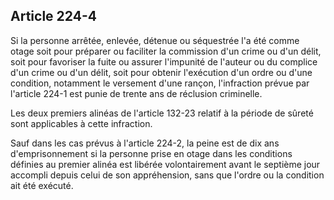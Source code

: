 Article 224-4
----
Si la personne arrêtée, enlevée, détenue ou séquestrée l'a été comme otage soit
pour préparer ou faciliter la commission d'un crime ou d'un délit, soit pour
favoriser la fuite ou assurer l'impunité de l'auteur ou du complice d'un crime
ou d'un délit, soit pour obtenir l'exécution d'un ordre ou d'une condition,
notamment le versement d'une rançon, l'infraction prévue par l'article 224-1 est
punie de trente ans de réclusion criminelle.

Les deux premiers alinéas de l'article 132-23 relatif à la période de sûreté
sont applicables à cette infraction.

Sauf dans les cas prévus à l'article 224-2, la peine est de dix ans
d'emprisonnement si la personne prise en otage dans les conditions définies au
premier alinéa est libérée volontairement avant le septième jour accompli depuis
celui de son appréhension, sans que l'ordre ou la condition ait été exécuté.
